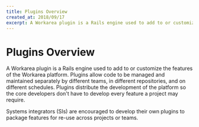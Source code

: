 ```yaml
---
title: Plugins Overview
created_at: 2018/09/17
excerpt: A Workarea plugin is a Rails engine used to add to or customize the features of the Workarea platform. Plugins allow code to be managed and maintained separately by different teams, in different repositories, and on different schedules. Plugins distribu
---
```


# Plugins Overview

A Workarea plugin is a Rails engine used to add to or customize the features of the Workarea platform. Plugins allow code to be managed and maintained separately by different teams, in different repositories, and on different schedules. Plugins distribute the development of the platform so the core developers don't have to develop every feature a project may require.

Systems integrators (SIs) are encouraged to develop their own plugins to package features for re-use across projects or teams.


